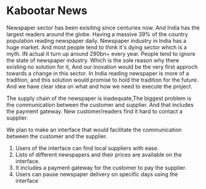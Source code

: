 # Kabootar News
Newspaper sector has been exisiting since centuries now. And India has the largest readers around the globe. Having a massive 39% of the country population 
reading newspaper daily.
Newspaper industry in India has a huge market. And most people tend to think it's dying sector which is a myth. IN actual it turn up around 290bn+ every year.
People tend to ignore the state of newspaper industry. Which is the sole reason why there existing no solution for it, And our inovation would be the very first approch towards a change in this sector.
In India reading newspaper is more of a tradition, and this solution would promise to hold the tradition for the future. And we have clear idea on what and how we need to execute the project.

The supply chain of the newspaper is inadequate,The biggest problem is the communication between the customer and supplier.
And that includes the payment gateway.
New customer/readers find it hard to contact a supplier.

We plan to make an interface that would facilitate the communication between the customer and the supplier.
1. Users of the interface can find local suppliers with ease.
2. Lists of different newspapers and their prices are available on the interface.
3. It includes a payment gateway for the customer to pay the supplier.
4. Users can pause newspaper delivery on specific days using the interface
